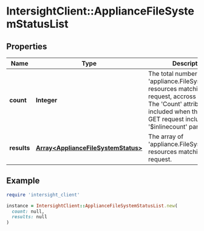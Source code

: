 # IntersightClient::ApplianceFileSystemStatusList

## Properties

| Name | Type | Description | Notes |
| ---- | ---- | ----------- | ----- |
| **count** | **Integer** | The total number of &#39;appliance.FileSystemStatus&#39; resources matching the request, accross all pages. The &#39;Count&#39; attribute is included when the HTTP GET request includes the &#39;$inlinecount&#39; parameter. | [optional] |
| **results** | [**Array&lt;ApplianceFileSystemStatus&gt;**](ApplianceFileSystemStatus.md) | The array of &#39;appliance.FileSystemStatus&#39; resources matching the request. | [optional] |

## Example

```ruby
require 'intersight_client'

instance = IntersightClient::ApplianceFileSystemStatusList.new(
  count: null,
  results: null
)
```

